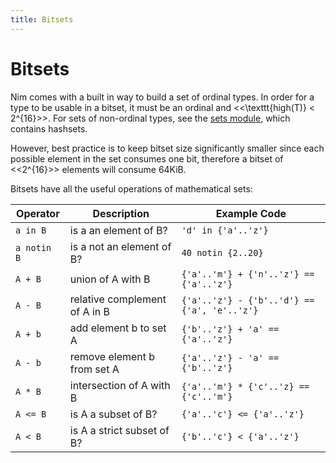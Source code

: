 ```yaml
---
title: Bitsets
---
```


# Bitsets

Nim comes with a built in way to build a set of ordinal types. In order for a type to be usable in a bitset, it must be an ordinal and <<\texttt{high(T)} < 2^{16}>>. For sets of non-ordinal types, see the [sets module](http://nim-lang.org/sets.html), which contains hashsets.

However, best practice is to keep bitset size significantly smaller since each possible element in the set consumes one bit, therefore a bitset of <<2^{16}>> elements will consume 64KiB.

Bitsets have all the useful operations of mathematical sets:

|Operator     | Description                   | Example Code                                 |
|-------------|-------------------------------|----------------------------------------------|
| `a in B`    | is a an element of B?         | `'d' in {'a'..'z'}`                          |
| `a notin B` | is a not an element of B?     | `40 notin {2..20} `                          |
| `A + B`     | union of A with B             | `{'a'..'m'} + {'n'..'z'} == {'a'..'z'}`      |
| `A - B`     | relative complement of A in B | `{'a'..'z'} - {'b'..'d'} == {'a', 'e'..'z'}` |
| `A + b`     | add element b to set A        | `{'b'..'z'} + 'a' == {'a'..'z'}`             |
| `A - b`     | remove element b from set A   | `{'a'..'z'} - 'a' == {'b'..'z'}`             |
| `A * B`     | intersection of A with B      | `{'a'..'m'} * {'c'..'z} == {'c'..'m'}`       |
| `A <= B`    | is A a subset of B?           | `{'a'..'c'} <= {'a'..'z'}`                   |
| `A < B`     | is A a strict subset of B?    | `{'b'..'c'} < {'a'..'z'}`                    |

